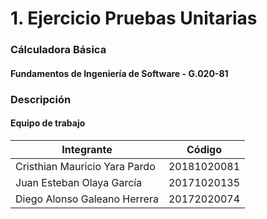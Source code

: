 # 1. Ejercicio Pruebas Unitarias
### Cálculadora Básica
#### Fundamentos de Ingeniería de Software - G.020-81

### Descripción


#### Equipo de trabajo

Integrante  | Código
------------- | -------------
Cristhian Mauricio Yara Pardo | 20181020081
Juan Esteban Olaya García | 20171020135
Diego Alonso Galeano Herrera | 20172020074
